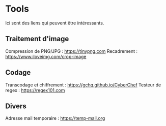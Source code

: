 # Tools

Ici sont des liens qui peuvent être intéressants.

## Traitement d'image
Compression de PNG/JPG : https://tinypng.com
Recadrement : https://www.iloveimg.com/crop-image

## Codage
Transcodage et chiffrement : https://gchq.github.io/CyberChef
Testeur de regex : https://regex101.com

## Divers
Adresse mail temporaire : https://temp-mail.org
